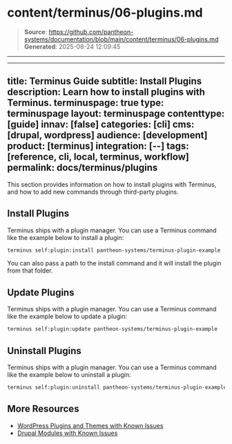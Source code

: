 # content/terminus/06-plugins.md

> **Source**: https://github.com/pantheon-systems/documentation/blob/main/content/terminus/06-plugins.md
> **Generated**: 2025-08-24 12:09:45

---

---
title: Terminus Guide
subtitle: Install Plugins
description: Learn how to install plugins with Terminus.
terminuspage: true
type: terminuspage
layout: terminuspage
contenttype: [guide]
innav: [false]
categories: [cli]
cms: [drupal, wordpress]
audience: [development]
product: [terminus]
integration: [--]
tags: [reference, cli, local, terminus, workflow]
permalink: docs/terminus/plugins
---

This section provides information on how to install plugins with Terminus, and how to add new commands through third-party plugins.

## Install Plugins

Terminus ships with a plugin manager. You can use a Terminus command like the example below to install a plugin:

```bash
terminus self:plugin:install pantheon-systems/terminus-plugin-example
```

You can also pass a path to the install command and it will install the plugin from that folder.


## Update Plugins

Terminus ships with a plugin manager. You can use a Terminus command like the example below to update a plugin:

```bash
terminus self:plugin:update pantheon-systems/terminus-plugin-example
```

## Uninstall Plugins

Terminus ships with a plugin manager. You can use a Terminus command like the example below to uninstall a plugin:

```bash
terminus self:plugin:uninstall pantheon-systems/terminus-plugin-example
```

## More Resources

- [WordPress Plugins and Themes with Known Issues](/wordpress-known-issues)
- [Drupal Modules with Known Issues](/modules-known-issues)